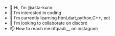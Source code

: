 - 👋 Hi, I’m @asta-kunn
- 👀 I’m interested in coding
- 🌱 I’m currently learning html,dart,python,C++, ect
- 💞️ I’m looking to collaborate on discord
- 📫 How to reach me rifqiadli__ on instagram

<!---
asta-kunn/asta-kunn is a ✨ special ✨ repository because its `README.md` (this file) appears on your GitHub profile.
You can click the Preview link to take a look at your changes.
--->
